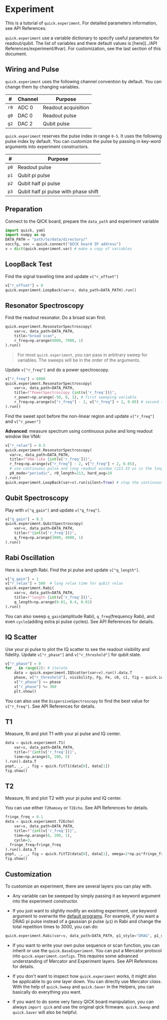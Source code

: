 # Experiment

This is a tutorial of `quick.experiment`. For detailed parameters information, see API References.

`quick.experiment` use a variable dictionary to specify useful parameters for readout/qubit. The list of variables and there default values is [here](../API References/experiment/#var). For customization, see the last section of this document.

## Wiring and Pulse

`quick.experiment` uses the following channel convention by default. You can change them by changing variables.

|#|Channel|Purpose|
|---|---|---|
|`r0`|ADC 0|Readout acquisition|
|`g0`|DAC 0|Readout pulse|
|`g2`|DAC 2|Qubit pulse|

`quick.experiment` reserves the pulse index in range `0-5`. It uses the following pulse index by default. You can customize the pulse by passing in key-word arguments into experiment constructors.

|#|Purpose|
|---|---|
|`p0`|Readout pulse|
|`p1`|Qubit pi pulse|
|`p2`|Qubit half pi pulse|
|`p3`|Qubit half pi pulse with phase shift|

## Preparation

Connect to the QICK board, prepare the `data_path` and experiment variable

```python
import quick, yaml
import numpy as np
DATA_PATH = "path/to/data/directory/"
soccfg, soc = quick.connect("QICK board IP address")
v = dict(quick.experiment.var) # make a copy of variables
```

## LoopBack Test

Find the signal traveling time and update `v["r_offset"]`

```python
v["r_offset"] = 0
quick.experiment.LoopBack(var=v, data_path=DATA_PATH).run()
```

## Resonator Spectroscopy

Find the readout resonator. Do a broad scan first.

```python
quick.experiment.ResonatorSpectroscopy(
	var=v, data_path=DATA_PATH,
	title="broad scan",
	r_freq=np.arange(4000, 7000, 1)
).run()
```

> For most `quick.experiment`, you can pass in arbitrary sweep for variables. The sweeps will be in the order of the arguments.

Update `v["r_freq"]` and do a power spectroscopy.

```python
v["r_freq"] = 6000
quick.experiment.ResonatorSpectroscopy(
	var=v, data_path=DATA_PATH,
	title=f"PowerSpectroscopy {int(v['r_freq'])}",
	r_power=np.arange(-50, 0, 1), # first sweeping variable
	r_freq=np.arange(v["r_freq"] - 2, v["r_freq"] + 2, 0.05) # second sweeping variable
).run()
```

Find the sweet spot before the non-linear region and update `v["r_freq"]` and `v["r_power"]`

**Advanced**: measure spectrum using continuous pulse and long readout window like VNA:

```python
v["r_relax"] = 0.5
quick.experiment.ResonatorSpectroscopy(
  var=v, data_path=DATA_PATH,
  title=f"VNA-like {int(v['r_freq'])}",
  r_freq=np.arange(v["r_freq"] - 2, v["r_freq"] + 2, 0.05),
  # use continuous pulse and long readout window (213.33 us is the longest readout)
  p0_mode="periodic", r0_length=213, hard_avg=10
).run()
quick.experiment.LoopBack(var=v).run(silent=True) # stop the continuous pulse
```

## Qubit Spectroscopy

Play with `v["q_gain"]` and update `v["q_freq"]`.

```python
v["q_gain"] = 0.5
quick.experiment.QubitSpectroscopy(
	var=v, data_path=DATA_PATH,
	title=f"{int(v['r_freq'])}",
	q_freq=np.arange(3000, 4000, 1)
).run()
```

## Rabi Oscillation

Here is a length Rabi. Find the pi pulse and update `v["q_length"]`.

```python
v["q_gain"] = 1
v["r_relax"] = 500  # long relax time for qubit relax
quick.experiment.Rabi(
	var=v, data_path=DATA_PATH,
	title=f"length {int(v['r_freq'])}",
	q_length=np.arange(0.01, 0.4, 0.01)
).run()
```

You can also sweep `q_gain`(amplitude Rabi), `q_freq`(frequency Rabi), and even `cycle`(adding extra pi pulse cycles). See API References for details.

## IQ Scatter

Use your pi pulse to plot the IQ scatter to see the readout visibility and fidelity. Update `v["r_phase"]` and `v["r_threshold"]` for qubit state.

```python
v["r_phase"] = 0
for _ in range(2): # iterate
    data = quick.experiment.IQScatter(var=v).run().data.T
    phase, v["r_threshold"], visibility, Fg, Fe, c0, c1, fig = quick.iq_scatter(data[0] + 1j * data[1], data[2] + 1j * data[3])
    v["r_phase"] += phase
    v["r_phase"] %= 360
    plt.show()
```

You can also use the `DispersiveSpectroscopy` to find the best value for `v["r_freq"]`. See API References for details.

## T1

Measure, fit and plot T1 with your pi pulse and IQ center.

```python
data = quick.experiment.T1(
	var=v, data_path=DATA_PATH,
	title=f"{int(v['r_freq'])}",
	time=np.arange(0, 200, 5)
).run().data.T
popt, _, _, fig = quick.fitT1(data[0], data[1])
fig.show()
```

## T2

Measure, fit and plot T2 with your pi pulse and IQ center.

You can use either `T2Ramsey` or `T2Echo`. See API References for details.

```python
fringe_freq = 0.1
data = quick.experiment.T2Echo(
	var=v, data_path=DATA_PATH,
	title=f"{int(v['r_freq'])}",
	time=np.arange(0, 200, 1),
	cycle=3,
  fringe_freq=fringe_freq
).run().data.T
popt, _, _, fig = quick.fitT2(data[0], data[1], omega=2*np.pi*fringe_freq)
fig.show()
```

## Customization

To customize an experiment, there are several layers you can play with.

- Any variable can be sweeped by simply passing it as keyword argument into the experiment constructor.

- If you just want to slightly modify an existing experiment, use keyword argument to overwrite the [default programs](https://github.com/clelandlab/quick/blob/main/quick/constants/experiment.yml). For example, if you want a DRAG pi pulse instead of a gaussian pi pulse (`p1`) in Rabi and change the total repetition times to 3000, you can do:

```python
quick.experiment.Rabi(var=v, data_path=DATA_PATH, p1_style="DRAG", p1_delta=-180, rep=3000).run()
```

- If you want to write your own pulse sequence or scan function, you can inherit or use the `quick.BaseExperiment`. You can put a Mercator protocol into `quick.experiment.configs`. This requires some advanced understanding of Mercator and Experiment layers. See API References for details.

- If you don't want to inspect how `quick.experiment` works, it might also be applicable to go one layer down. You can directly use Mercator *class*. With the help of `quick.Sweep` and `quick.Saver` in the Helpers, you can basically do everything you want.

- If you want to do some very fancy QICK board manipulation, you can always `import qick` and use the original qick firmware. `quick.Sweep` and `quick.Saver` will also be helpful.
